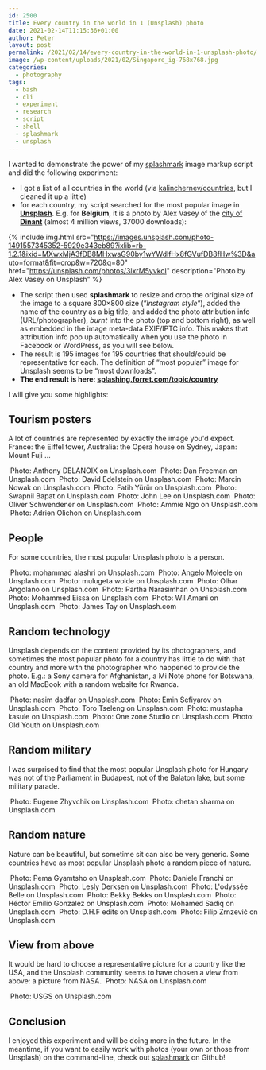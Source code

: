 ```yaml
---
id: 2500
title: Every country in the world in 1 (Unsplash) photo
date: 2021-02-14T11:15:36+01:00
author: Peter
layout: post
permalink: /2021/02/14/every-country-in-the-world-in-1-unsplash-photo/
image: /wp-content/uploads/2021/02/Singapore_ig-768x768.jpg
categories:
  - photography
tags:
  - bash
  - cli
  - experiment
  - research
  - script
  - shell
  - splashmark 
  - unsplash
---
```

I wanted to demonstrate the power of my [splashmark](/2020/10/07/new-script-splashmark-easy-unsplash-image-markup-on-the-command-line/) image markup script and did the following experiment:

  * I got a list of all countries in the world (via [kalinchernev/countries](https://gist.github.com/kalinchernev/486393efcca01623b18d), but I cleaned it up a little)
  * for each country, my script searched for the most popular image in [**Unsplash**](https://unsplash.com/). E.g. for **Belgium**, it is a photo by Alex Vasey of the [city of **Dinant**](https://unsplash.com/photos/3lxrM5yvkcI) (almost 4 million views, 37000 downloads):<figure class="wp-block-image size-large">

{% include img.html
    src="https://images.unsplash.com/photo-1491557345352-5929e343eb89?ixlib=rb-1.2.1&ixid=MXwxMjA3fDB8MHxwaG90by1wYWdlfHx8fGVufDB8fHw%3D&auto=format&fit=crop&w=720&q=80"
    href="https://unsplash.com/photos/3lxrM5yvkcI"
    description="Photo by Alex Vasey on Unsplash" %}

  * The script then used **splashmark** to resize and crop the original size of the image to a square 800&#215;800 size (&#8220;_Instagram style_&#8220;), added the name of the country as a big title, and added the photo attribution info (URL/photographer), _burnt_ into the photo (top and bottom right), as well as embedded in the image meta-data EXIF/IPTC info. This makes that attribution info pop up automatically when you use the photo in Facebook or WordPress, as you will see below.
  * The result is 195 images for 195 countries that should/could be representative for each. The definition of &#8220;most popular&#8221; image for Unsplash seems to be &#8220;most downloads&#8221;. 
  * **The end result is here: [splashing.forret.com/topic/country](https://splashing.forret.com/topic/country/index/)**

I will give you some highlights:

## Tourism posters

A lot of countries are represented by exactly the image you'd expect. France: the Eiffel tower, Australia: the Opera house on Sydney, Japan: Mount Fuji &#8230;

<img  alt=""   src="https://blog.forret.com/wp-content/uploads/2021/02/France_ig.jpg" >
Photo: Anthony DELANOIX on Unsplash.com  

<img  alt=""   src="https://blog.forret.com/wp-content/uploads/2021/02/Australia_ig.jpg" >
Photo: Dan Freeman on Unsplash.com  

<img  alt=""   src="https://blog.forret.com/wp-content/uploads/2021/02/Japan_ig.jpg" >
Photo: David Edelstein on Unsplash.com  

<img  alt=""   src="https://blog.forret.com/wp-content/uploads/2021/02/UnitedKingdom_ig.jpg" >
Photo: Marcin Nowak on Unsplash.com  

<img  alt=""   src="https://blog.forret.com/wp-content/uploads/2021/02/Turkey_ig.jpg" >
Photo: Fatih Yürür on Unsplash.com  

<img  alt=""   src="https://blog.forret.com/wp-content/uploads/2021/02/Singapore_ig.jpg" >
Photo: Swapnil Bapat on Unsplash.com  

<img  alt=""   src="https://blog.forret.com/wp-content/uploads/2021/02/Canada_ig.jpg" >
Photo: John Lee on Unsplash.com  

<img  alt=""   src="https://blog.forret.com/wp-content/uploads/2021/02/Liechtenstein_ig.jpg" >
Photo: Oliver Schwendener on Unsplash.com  

<img  alt=""   src="https://blog.forret.com/wp-content/uploads/2021/02/Vietnam_ig.jpg" >
Photo: Ammie Ngo on Unsplash.com  

<img  alt=""   src="https://blog.forret.com/wp-content/uploads/2021/02/Netherlands_ig.jpg" >
Photo: Adrien Olichon on Unsplash.com  

## People

For some countries, the most popular Unsplash photo is a person.

<img  alt=""   src="https://blog.forret.com/wp-content/uploads/2021/02/SaudiArabia_ig.jpg" >
Photo: mohammad alashri on Unsplash.com

<img  alt=""   src="https://blog.forret.com/wp-content/uploads/2021/02/Lesotho_ig.jpg" >
Photo: Angelo Moleele on Unsplash.com

<img  alt=""   src="https://blog.forret.com/wp-content/uploads/2021/02/Eritrea_ig.jpg" >
Photo: mulugeta wolde on Unsplash.com

<img  alt=""   src="https://blog.forret.com/wp-content/uploads/2021/02/Angola_ig.jpg" >
Photo: Olhar Angolano on Unsplash.com

<img  alt=""   src="https://blog.forret.com/wp-content/uploads/2021/02/BosniaHerzegovina_ig.jpg" >
Photo: Partha Narasimhan on Unsplash.com

<img  alt=""   src="https://blog.forret.com/wp-content/uploads/2021/02/Sudan_ig.jpg" >
Photo: Mohammed Eissa on Unsplash.com

<img  alt=""   src="https://blog.forret.com/wp-content/uploads/2021/02/Malawi_ig.jpg" >
Photo: Wil Amani on Unsplash.com

<img  alt=""   src="https://blog.forret.com/wp-content/uploads/2021/02/EastTimor_ig.jpg" >
Photo: James Tay on Unsplash.com

## Random technology

Unsplash depends on the content provided by its photographers, and sometimes the most popular photo for a country has little to do with that country and more with the photographer who happened to provide the photo. E.g.: a Sony camera for Afghanistan, a Mi Note phone for Botswana, an old MacBook with a random website for Rwanda.

<img  alt=""   src="https://blog.forret.com/wp-content/uploads/2021/02/Afghanistan_ig.jpg" >
Photo: nasim dadfar on Unsplash.com

<img  alt=""   src="https://blog.forret.com/wp-content/uploads/2021/02/Azerbaijan_ig.jpg" >
Photo: Emin Sefiyarov on Unsplash.com

<img  alt=""   src="https://blog.forret.com/wp-content/uploads/2021/02/Botswana_ig.jpg" >
Photo: Toro Tseleng on Unsplash.com

<img  alt=""   src="https://blog.forret.com/wp-content/uploads/2021/02/Uganda_ig.jpg" >
Photo: mustapha kasule on Unsplash.com  

<img  alt=""   src="https://blog.forret.com/wp-content/uploads/2021/02/Rwanda_ig.jpg" >
Photo: One zone Studio on Unsplash.com

<img  alt=""   src="https://blog.forret.com/wp-content/uploads/2021/02/Vanuatu_ig.jpg" >
Photo: Old Youth on Unsplash.com

## Random military

I was surprised to find that the most popular Unsplash photo for Hungary was not of the Parliament in Budapest, not of the Balaton lake, but some military parade.

<img  alt=""   src="https://blog.forret.com/wp-content/uploads/2021/02/Hungary_ig.jpg" >
Photo: Eugene Zhyvchik on Unsplash.com

<img  alt=""   src="https://blog.forret.com/wp-content/uploads/2021/02/SouthSudan_ig.jpg" >
Photo: chetan sharma on Unsplash.com


## Random nature

Nature can be beautiful, but sometime sit can also be very generic. Some countries have as most popular Unsplash photo a random piece of nature.

<img  alt=""   src="https://blog.forret.com/wp-content/uploads/2021/02/Bhutan_ig.jpg" >
Photo: Pema Gyamtsho on Unsplash.com

<img  alt=""   src="https://blog.forret.com/wp-content/uploads/2021/02/Brunei_ig.jpg" >
Photo: Daniele Franchi on Unsplash.com

<img  alt=""   src="https://blog.forret.com/wp-content/uploads/2021/02/Djibouti_ig.jpg" >
Photo: Lesly Derksen on Unsplash.com

<img  alt=""   src="https://blog.forret.com/wp-content/uploads/2021/02/ElSalvador_ig.jpg" >
Photo: L'odyssée Belle on Unsplash.com

<img  alt=""   src="https://blog.forret.com/wp-content/uploads/2021/02/Gambia_ig.jpg" >
Photo: Bekky Bekks on Unsplash.com

<img  alt=""   src="https://blog.forret.com/wp-content/uploads/2021/02/Honduras_ig.jpg" >
Photo: Héctor Emilio Gonzalez on Unsplash.com

<img  alt=""   src="https://blog.forret.com/wp-content/uploads/2021/02/Libya_ig.jpg" >
Photo: Mohamed Sadiq on Unsplash.com

<img  alt=""   src="https://blog.forret.com/wp-content/uploads/2021/02/Suriname_ig.jpg" >
Photo: D.H.F edits on Unsplash.com

<img  alt=""   src="https://blog.forret.com/wp-content/uploads/2021/02/Serbia_ig.jpg" >
Photo: Filip Zrnzević on Unsplash.com


## View from above

It would be hard to choose a representative picture for a country like the USA, and the Unsplash community seems to have chosen a view from above: a picture from NASA.
<img  alt=""   src="https://blog.forret.com/wp-content/uploads/2021/02/UnitedStates_ig.jpg" >
Photo: NASA on Unsplash.com

<img  alt=""   src="https://blog.forret.com/wp-content/uploads/2021/02/Niger_ig.jpg" >
Photo: USGS on Unsplash.com


## Conclusion

I enjoyed this experiment and will be doing more in the future. In the meantime, if you want to easily work with photos (your own or those from Unsplash) on the command-line, check out [splashmark](https://github.com/pforret/splashmark) on Github!
